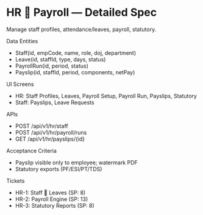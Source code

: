 # HR  Payroll — Detailed Spec

Manage staff profiles, attendance/leaves, payroll, statutory.

Data Entities
- Staff(id, empCode, name, role, doj, department)
- Leave(id, staffId, type, days, status)
- PayrollRun(id, period, status)
- Payslip(id, staffId, period, components, netPay)

UI Screens
- HR: Staff Profiles, Leaves, Payroll Setup, Payroll Run, Payslips, Statutory
- Staff: Payslips, Leave Requests

APIs
- POST /api/v1/hr/staff
- POST /api/v1/hr/payroll/runs
- GET /api/v1/hr/payslips/{id}

Acceptance Criteria
- Payslip visible only to employee; watermark PDF
- Statutory exports (PF/ESI/PT/TDS)

Tickets
- HR-1: Staff  Leaves (SP: 8)
- HR-2: Payroll Engine (SP: 13)
- HR-3: Statutory Reports (SP: 8)
